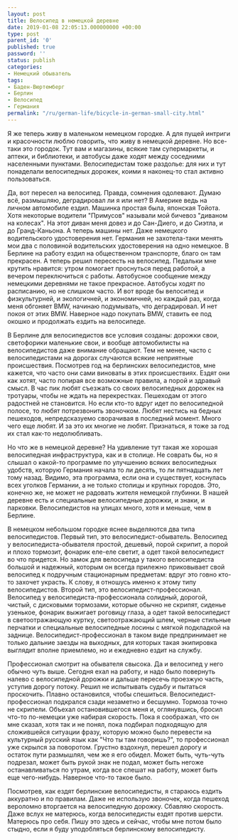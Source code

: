 ```yaml
---
layout: post
title: Велосипед в немецкой деревне
date: 2019-01-08 22:05:13.000000000 +00:00
type: post
parent_id: '0'
published: true
password: ''
status: publish
categories:
- Немецкий обыватель
tags:
- Баден-Вюртемберг
- Берлин
- Велосипед
- Германия
permalink: "/ru/german-life/bicycle-in-german-small-city.html"
---
```



Я же теперь живу в маленьком немецком городке. А для пущей интриги и красочности люблю говорить, что живу в немецкой деревне. Но все-таки это городок. Тут вам и магазины, всякие там супермаркеты, и аптеки, и библиотеки, и автобусы даже ходят между соседними населенными пунктами. Велосипедистам тоже раздолье: для них и тут понаделали велосипедных дорожек, коими я наконец-то стал активно пользоваться.



  
  




Да, вот пересел на велосипед. Правда, сомнения одолевают. Думаю всё, размышляю, деградировал ли я или нет? В Америке ведь на личном автомобиле ездил. Машинка простая была, японская Тойота. Хотя некоторые водители "Примусов" называли мой бичевоз "диваном на колесах". На этот диван меня довез и до Сан-Диего, и до Сиэтла, и до Гранд-Каньона. А теперь машины нет. Даже немецкого водительского удостоверения нет. Германия не захотела-таки менять мои два с половиной водительских удостоверения на одно немецкое. В Берлине на работу ездил на общественном транспорте, благо он там прекрасен. А теперь решил пересесть на велосипед. Педальки мне крутить нравится: утром помогает проснуться перед работой, а вечером переключиться с работы. Автобусное сообщение между немецкими деревнями не такое прекрасное. Автобусы ходят по расписанию, но не слишком часто. И вот вроде бы велосипед и физкультурней, и экологичней, и экономичней, но каждый раз, когда меня обгоняет BMW, начинаю подумывать, что деградировал. И нет покоя от этих BMW. Наверное надо покупать BMW, ставить ее под окошко и продолжать ездить на велосипеде.





В Берлине для велосипедистов все условия созданы: дорожки свои, светофорики маленькие свои, и вообще автомобилисты на велосипедистов даже внимание обращают. Тем не менее, часто с велосипедистами на дорогах случаются всякие неприятные происшествия. Посмотрев год на берлинских велосипедистов, мне кажется, что часто они сами виноваты в этих происшествиях. Ездят они как хотят, часто попирая все возможные правила, а порой и здравый смысл. В час пик любят съезжать со своих велосипедных дорожек на тротуары, чтобы не ждать на перекрестках. Пешеходам от этого радостней не становится. Но если кто-то вдруг идет по велосипедной полосе, то любят потрезвонить звоночком. Любят нестись на бедных пешеходов, непредсказуемо сворачивая в последний момент. Много чего еще любят. И за это их многие не любят. Признаться, я тоже за год их стал как-то недолюбливать.





Но что же в немецкой деревне? На удивление тут такая же хорошая велосипедная инфраструктура, как и в столице. Не соврать бы, но я слышал о какой-то программе по улучшению всяких велосипедных удобств, которую Германия начала то ли десять, то ли пятнадцать лет тому назад. Видимо, эта программа, если она и существует, коснулась всех уголков Германии, а не только столицы и крупных городов. Это, конечно же, не может не радовать жителя немецкой глубинки. В нашей деревне есть и специальные велосипедные дорожки, и знаки, и парковки. Велосипедистов на улицах много, хотя и меньше, чем в Берлине.





В немецком небольшом городке яснее выделяются два типа велосипедистов. Первый тип, это велосипедист-обыватель. Велосипед у велосипедиста-обывателя простой, дешевый, порой скрипит, а порой и плохо тормозит, фонарик еле-еле светит, а одет такой велосипедист во что придется. Но замок для велосипеда у такого велосипедиста большой и надежный, которым он всегда прилежно приковывает свой велосипед к подручным стационарным предметам: вдруг это говно кто-то захочет украсть. К слову, я отношусь именно к этому типу велосипедистов. Второй тип, это велосипедист-профессионал. Велосипед у велосипедиста-профессионала солидный, дорогой, чистый, с дисковыми тормозами, которые обычно не скрипят, сиденье узенькое, фонарик выжигает роговицу глаза, а одет такой велосипедист в светоотражающую куртку, светоотражающий шлем, черные стильные перчатки и специальные велосипедные лосины с мягкой подкладкой на заднице. Велосипедист-профессионал в таком виде предпринимает не только дальние заезды на выходных, для которых такая экипировка выглядит вполне приемлемо, но и ежедневно ездит на службу.





Профессионал смотрит на обывателя свысока. Да и велосипед у него обычно чуть выше. Сегодня ехал на работу, и надо было повернуть налево с велосипедной дорожки и дальше пересечь проезжую часть, уступив дорогу потоку. Решил не испытывать судьбу и пытаться проскочить. Плавно остановился, чтобы спешиться. Велосипедист-профессионал подкрался сзади незаметно и бесшумно. Тормоза точно не скрипели. Объехал остановившегося меня и, оглянувшись, бросил что-то по-немецки уже набирая скорость. Пока я соображал, что он мне сказал, хотя так и не понял, пока подбирал подходящую для сложившейся ситуации фразу, которую можно было перевести на культурный русский язык как "Что ты там говоришь?", то профессионал уже скрылся за поворотом. Грустно вздохнул, перешел дорогу и остаток пути размышлял, чем же я его обидел. Может быть, чуть-чуть подрезал, может быть рукой знак не подал, может быть негоже останавливаться по утрам, когда все спешат на работу, может быть еще чего-нибудь. Наверное что-то такое было.





Посмотрев, как ездят берлинские велосипедисты, я стараюсь ездить аккуратно и по правилам. Даже не использую звоночек, когда пешеход вероломно вторгается на велосипедную дорожку. Сбавляю скорость. Даже вслух не матерюсь, когда велосипедисты ездят против шерсти. Матерюсь про себя. Пишу это здесь и сейчас, чтобы мне потом было стыдно, если я буду уподобляться берлинскому велосипедисту.



